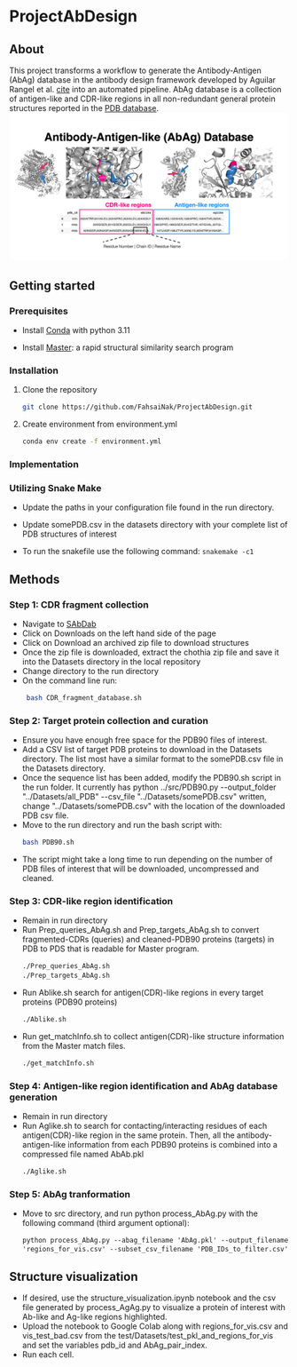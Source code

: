 # ProjectAbDesign

## About
This project transforms a workflow to generate the Antibody-Antigen (AbAg) database in the antibody design framework developed by Aguilar Rangel et al. [cite](https://doi.org/10.1126/sciadv.abp9540) into an automated pipeline. AbAg database is a collection of antigen-like and CDR-like regions in all non-redundant general protein structures reported in the [PDB database](https://www.rcsb.org/docs/programmatic-access/file-download-services).
![Plot](AbAg.png)

## Getting started

### Prerequisites

* Install [Conda](https://conda.io/projects/conda/en/latest/user-guide/install/index.html) with python 3.11

* Install [Master](https://grigoryanlab.org/master/): a rapid structural similarity search program

### Installation

1. Clone the repository
   ```sh
   git clone https://github.com/FahsaiNak/ProjectAbDesign.git
   ```

2. Create environment from environment.yml
   ```sh
   conda env create -f environment.yml
   ```
### Implementation 

### Utilizing Snake Make
   - Update the paths in your configuration file found in the run directory.
   - Update somePDB.csv in the datasets directory with your complete list of PDB structures of interest
     
   - To run the snakefile use the following command: `snakemake -c1`

## Methods

### Step 1: CDR fragment collection
   - Navigate to [SAbDab](https://opig.stats.ox.ac.uk/webapps/sabdab-sabpred/sabdab/search/?all=true#downloads)
   - Click on Downloads on the left hand side of the page
   - Click on Download an archived zip file to download structures
   - Once the zip file is downloaded, extract the chothia zip file and save it into the Datasets directory in the local repository
   - Change directory to the run directory
   - On the command line run:
     ```sh
      bash CDR_fragment_database.sh

### Step 2: Target protein collection and curation
   - Ensure you have enough free space for the PDB90 files of interest.
   - Add a CSV list of target PDB proteins to download in the Datasets directory. The list most have a similar format to the somePDB.csv file in the Datasets directory.
   - Once the sequence list has been added, modify the PDB90.sh script in the run folder. It currently has python ../src/PDB90.py --output_folder "../Datasets/all_PDB" --csv_file "../Datasets/somePDB.csv" written, change "../Datasets/somePDB.csv" with the location of the downloaded PDB csv file.
   - Move to the run directory and run the bash script with:
     ```sh
     bash PDB90.sh
     ```
   - The script might take a long time to run depending on the number of PDB files of interest that will be downloaded, uncompressed and cleaned.

### Step 3: CDR-like region identification
  - Remain in run directory
  - Run Prep_queries_AbAg.sh and Prep_targets_AbAg.sh to convert fragmented-CDRs (queries) and cleaned-PDB90 proteins (targets) in PDB to PDS that is readable for Master program.
    ```sh
    ./Prep_queries_AbAg.sh
    ./Prep_targets_AbAg.sh
    ```
  - Run Ablike.sh search for antigen(CDR)-like regions in every target proteins (PDB90 proteins)
    ```sh
    ./Ablike.sh
    ```
  - Run get_matchInfo.sh to collect antigen(CDR)-like structure information from the Master match files.
    ```sh
    ./get_matchInfo.sh
    ```

### Step 4: Antigen-like region identification and AbAg database generation
  - Remain in run directory
  - Run Aglike.sh to search for contacting/interacting residues of each antigen(CDR)-like region in the same protein. Then, all the antibody-antigen-like information from each PDB90 proteins is combined into a compressed file named AbAb.pkl
    ```sh
    ./Aglike.sh
    ```

### Step 5: AbAg tranformation 
  - Move to src directory, and run python process_AbAg.py with the following command (third argument optional):
    ```commandline
    python process_AbAg.py --abag_filename 'AbAg.pkl' --output_filename 'regions_for_vis.csv' --subset_csv_filename 'PDB_IDs_to_filter.csv'
    ```

## Structure visualization 
  - If desired, use the structure_visualization.ipynb notebook and the csv file generated by process_AgAg.py to visualize a protein of interest with Ab-like and Ag-like regions highlighted. 
  - Upload the notebook to Google Colab along with regions_for_vis.csv and vis_test_bad.csv from the test/Datasets/test_pkl_and_regions_for_vis and set the variables pdb_id and AbAg_pair_index.
  - Run each cell.
